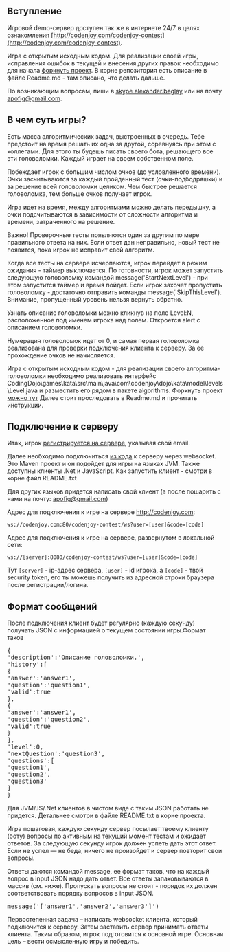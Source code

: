 <meta charset="UTF-8">

## Вступление

Игровой demo-сервер доступен так же в интернете 24/7 в целях
ознакомления [http://codenjoy.com/codenjoy-contest](http://codenjoy.com/codenjoy-contest).

Игра с открытым исходным кодом. Для реализации своей игры, исправления
ошибок в текущей и внесения других правок необходимо для начала
[форкнуть проект](https://github.com/codenjoyme/codenjoy).
В корне репозитория есть описание в файле Readme.md - там описано, что делать дальше.

По возникающим вопросам, пиши в [skype alexander.baglay](skype:alexander.baglay)
или на почту [apofig@gmail.com](mailto:apofig@gmail.com).

## В чем суть игры?

Есть масса алгоритмических задач, выстроенных в очередь. Тебе предстоит
на время решать их одна за другой, соревнуясь при этом с коллегами.
Для этого ты будешь писать своего бота, решающего все эти головоломки.
Каждый играет на своем собственном поле.

Побеждает игрок с большим числом очков (до условленного времени).
Очки засчитываются за каждый пройденный тест (очки-подбодряшки)
и за решение всей головоломки целиком. Чем быстрее решается
головоломка, тем больше очков получает игрок. 

Игра идет на время, между алгоритмами можно делать
передышку, а очки подсчитываются в зависимости от сложности
алгоритма и времени, затраченного на решение.

Важно! Проверочные тесты появляются один за другим по мере правильного
ответа на них. Если ответ дан неправильно, новый тест не появится, пока
игрок не исправит свой алгоритм. 

Когда все тесты на сервере исчерпаются, игрок перейдет
в режим ожидания - таймер выключается. По готовности,
игрок может запустить следующую головоломку командой message('StartNextLevel') - при этом
запустится таймер и время пойдет. Если игрок захочет пропустить головоломку -
достаточно отправить команды message('SkipThisLevel'). Внимание, пропущенный уровень
нельзя вернуть обратно.

Узнать описание головоломки можно кликнув на поле Level:N, расположенное
под именем игрока над полем. Откроется alert с описанием головоломки.

Нумерация головоломок идет от 0, и самая первая головоломка реализована для
проверки подключения клиента к серверу. За ее прохождение очков не начисляется.

Игра с открытым исходным кодом - для реализации своего алгоритма-головоломки
необходимо реализовать интерфейс CodingDojo\games\kata\src\main\java\com\codenjoy\dojo\kata\model\levels\Level.javа
и разместить его рядом в пакете algorithms. Форкнуть проект <a href="https://github.com/codenjoyme/codenjoy">можно тут</a>
Далее стоит проследовать в Readme.md и прочитать инструкции.

## Подключение к серверу

Итак, игрок [регистрируется на сервере](../../../register?gameName=kata),
указывая свой email.

Далее необходимо подключиться [из кода](../../../resources/kata/user/clients.zip)
к серверу через websocket. Это Maven проект и он подойдет для игры на языках JVM.
Также доступны клиенты .Net и JavaScript. Как запустить клиент - смотри в корне файл README.txt

Для других языков придется написать свой клиент (а после пошарить с нами на почту: [apofig@gmail.com](mailto:apofig@gmail.com))

Адрес для подключения к игре на сервере http://codenjoy.com:

`ws://codenjoy.com:80/codenjoy-contest/ws?user=[user]&code=[code]`

Адрес для подключения к игре на сервере, развернутом в локальной сети:

`ws://[server]:8080/codenjoy-contest/ws?user=[user]&code=[code]`

Тут `[server]` - ip-адрес сервера, `[user]` - id игрока, a `[code]` -
твой security token, его ты можешь получить из адресной
строки браузера после регистрации/логина.

## Формат сообщений

После подключения клиент будет регулярно (каждую секунду) получать JSON
c информацией о текущем состоянии игры.Формат таков

<pre>{
'description':'Описание головоломки.',
'history':[
{
'answer':'answer1',
'question':'question1',
'valid':true
},
{
'answer':'answer1',
'question':'question2',
'valid':true
}
],
'level':0,
'nextQuestion':'question3',
'questions':[
'question1',
'question2',
'question3'
]
}</pre>

Для JVM/JS/.Net клиентов в чистом виде с таким JSON работать не придется.
Детальнее смотри в файле README.txt в корне проекта.

Игра пошаговая, каждую секунду сервер посылает твоему клиенту (боту)
вопросы по активным на текущий момент тестам и ожидает ответов.
За следующую секунду игрок должен успеть дать этот ответ.
Если не успел — не беда, ничего не произойдет и сервер повторит свои вопросы.

Ответы даются командой message, ее формат таков, что на каждый вопрос в input JSON надо
дать ответ. Все ответы запаковываются в массив (см. ниже). Пропускать вопросы не стоит -
порядок их должен соответствовать порядку вопросов в input JSON.

<pre>
message('['answer1','answer2','answer3']')
</pre>

Первостепенная задача – написать websocket клиента, который подключится к серверу.
Затем заставить сервер принимать ответы клиента. Таким образом, игрок подготовится
к основной игре. Основная цель – вести осмысленную игру и победить.